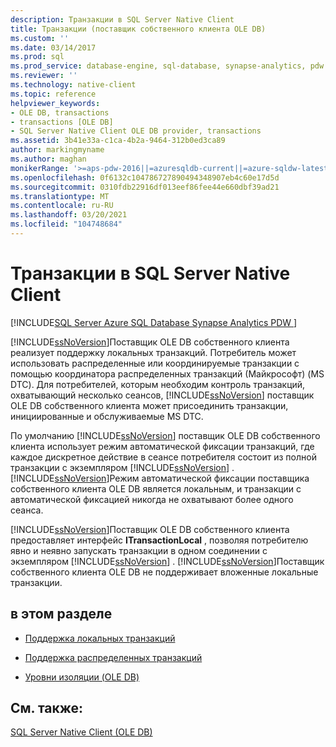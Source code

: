 ```yaml
---
description: Транзакции в SQL Server Native Client
title: Транзакции (поставщик собственного клиента OLE DB)
ms.custom: ''
ms.date: 03/14/2017
ms.prod: sql
ms.prod_service: database-engine, sql-database, synapse-analytics, pdw
ms.reviewer: ''
ms.technology: native-client
ms.topic: reference
helpviewer_keywords:
- OLE DB, transactions
- transactions [OLE DB]
- SQL Server Native Client OLE DB provider, transactions
ms.assetid: 3b41e33a-c1ca-4b2a-9464-312b0ed3ca89
author: markingmyname
ms.author: maghan
monikerRange: '>=aps-pdw-2016||=azuresqldb-current||=azure-sqldw-latest||>=sql-server-2016||>=sql-server-linux-2017||=azuresqldb-mi-current'
ms.openlocfilehash: 0f6132c104786727890494348907eb4c60e17d5d
ms.sourcegitcommit: 0310fdb22916df013eef86fee44e660dbf39ad21
ms.translationtype: MT
ms.contentlocale: ru-RU
ms.lasthandoff: 03/20/2021
ms.locfileid: "104748684"
---
```

# <a name="transactions-in-sql-server-native-client"></a>Транзакции в SQL Server Native Client
[!INCLUDE[SQL Server Azure SQL Database Synapse Analytics PDW ](../../includes/applies-to-version/sql-asdb-asdbmi-asa-pdw.md)]

  [!INCLUDE[ssNoVersion](../../includes/ssnoversion-md.md)]Поставщик OLE DB собственного клиента реализует поддержку локальных транзакций. Потребитель может использовать распределенные или координируемые транзакции с помощью координатора распределенных транзакций (Майкрософт) (MS DTC). Для потребителей, которым необходим контроль транзакций, охватывающий несколько сеансов, [!INCLUDE[ssNoVersion](../../includes/ssnoversion-md.md)] поставщик OLE DB собственного клиента может присоединить транзакции, инициированные и обслуживаемые MS DTC.  
  
 По умолчанию [!INCLUDE[ssNoVersion](../../includes/ssnoversion-md.md)] поставщик OLE DB собственного клиента использует режим автоматической фиксации транзакций, где каждое дискретное действие в сеансе потребителя состоит из полной транзакции с экземпляром [!INCLUDE[ssNoVersion](../../includes/ssnoversion-md.md)] . [!INCLUDE[ssNoVersion](../../includes/ssnoversion-md.md)]Режим автоматической фиксации поставщика собственного клиента OLE DB является локальным, и транзакции с автоматической фиксацией никогда не охватывают более одного сеанса.  
  
 [!INCLUDE[ssNoVersion](../../includes/ssnoversion-md.md)]Поставщик OLE DB собственного клиента предоставляет интерфейс **ITransactionLocal** , позволяя потребителю явно и неявно запускать транзакции в одном соединении с экземпляром [!INCLUDE[ssNoVersion](../../includes/ssnoversion-md.md)] . [!INCLUDE[ssNoVersion](../../includes/ssnoversion-md.md)]Поставщик собственного клиента OLE DB не поддерживает вложенные локальные транзакции.  
  
## <a name="in-this-section"></a>в этом разделе  
  
-   [Поддержка локальных транзакций](../../relational-databases/native-client-ole-db-transactions/supporting-local-transactions.md)  
  
-   [Поддержка распределенных транзакций](../../relational-databases/native-client-ole-db-transactions/supporting-distributed-transactions.md)  
  
-   [Уровни изоляции (OLE DB)](../../relational-databases/native-client-ole-db-transactions/isolation-levels-ole-db.md)  
  
## <a name="see-also"></a>См. также:  
 [SQL Server Native Client (OLE DB)](../../relational-databases/native-client/ole-db/sql-server-native-client-ole-db.md)  
  
  
